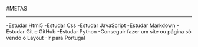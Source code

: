 #METAS
***
-Estudar Html5
-Estudar Css
-Estudar JavaScript
-Estudar Markdown
-Estudar Git e GitHub
-Estudar Python
-Conseguir fazer um site ou página só vendo o Layout
-Ir para Portugal
